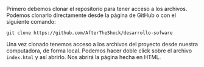Primero debemos clonar el repositorio para tener acceso a los archivos. Podemos clonarlo directamente desde la página de GitHub o con el siguiente comando:
```
git clone https://github.com/AfterTheShock/desarrollo-sofware
```
Una vez clonado tenemos acceso a los archivos del proyecto desde nuestra computadora, de forma local. Podemos hacer doble click sobre el archivo `index.html` y así abrirlo. Nos abrirá la página hecha en HTML.
